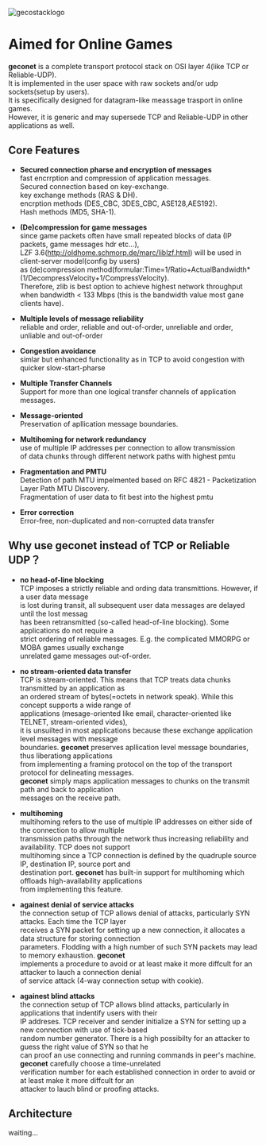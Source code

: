 ![gecostacklogo](https://media.licdn.com/media/AAEAAQAAAAAAAALQAAAAJDI3NjViNjAxLTA5NDItNGJkMi05ZThlLThmM2VlODkyMmQwZA.png)

# Aimed for Online Games

**geconet** is a complete transport protocol stack on OSI layer 4(like TCP or Reliable-UDP).  
It is implemented in the user space with raw sockets and/or udp sockets(setup by users).  
It is specifically designed for datagram-like meassage trasport in online games.   
However, it is generic and may supersede TCP and Reliable-UDP in other applications as well.

## Core Features
- **Secured connection pharse and encryption of messages**   
fast encrrption and compression of application messages.  
Secured connection based on key-exchange.  
key exchange methods (RAS & DH).  
encrption methods (DES_CBC, 3DES_CBC, ASE128,AES192).  
Hash methods (MD5, SHA-1).

- **(De)compression for game messages**  
since game packets often have small repeated blocks of data (IP packets, game messages hdr etc...),  
LZF 3.6(http://oldhome.schmorp.de/marc/liblzf.html) will be used in client-server model(config by users)  
as (de)compression method(formular:Time=1/Ratio+ActualBandwidth*(1/DecompressVelocity+1/CompressVelocity).    
Therefore, zlib is best option to achieve highest network throughput when bandwidth < 133 Mbps (this is the bandwidth value most gane clients have).

- **Multiple levels of message reliability**    
reliable and order, reliable and out-of-order, 
unreliable and order, unliable and out-of-order

- **Congestion avoidance**   
simlar but enhanced functionality as in TCP to avoid congestion with quicker slow-start-pharse

- **Multiple Transfer Channels**    
Support for more than one logical transfer channels of application messages.

- **Message-oriented**   
Preservation of apllication message boundaries.

- **Multihoming for network redundancy**  
use of multiple IP addresses per connection to allow transmission  
of data chunks through different network paths with highest pmtu

- **Fragmentation and PMTU**  
Detection of path MTU impelmented based on RFC 4821 - Packetization Layer Path MTU Discovery.  
Fragmentation of user data to fit best into the highest pmtu

- **Error correction**  
Error-free, non-duplicated and non-corrupted data transfer


## Why use geconet instead of TCP or Reliable UDP？
- **no head-of-line blocking**      
TCP imposes a strictly reliable and ording data transmittions. However, if a user data message  
is lost during transit, all subsequent user data messages are delayed until the lost messag   
has been retransmitted (so-called head-of-line blocking). Some applications do not require a   
strict ordering of reliable messages. E.g. the complicated MMORPG or MOBA games usually exchange   
unrelated game messages out-of-order.  

- **no stream-oriented data transfer**   
TCP is stream-oriented. This means that TCP treats data chunks transmitted by an application as   
an ordered stream of bytes(=octets in network speak). While this concept supports a wide range of   
applications (mesage-oriented like email, character-oriented like TELNET, stream-oriented vides),   
it is unsuilted in most applications because these exchange application level messages with message  
boundaries. **geconet** preserves apllication level message boundaries, thus liberationg applications   
from implementing a framing protocol on the top of the transport protocol for delineating messages.   
**geconet** simply maps application messages to chunks on the transmit path and back to application   
messages on the receive path.  

- **multihoming**  
multihoming refers to the use of multiple IP addresses on either side of the connection to allow multiple  
transmission paths through the network thus increasing reliability and availability. TCP does not support   
multihoming since a TCP connection is defined by the quadruple source IP, destination IP, source port and  
destination port. **geconet** has built-in support for multihoming which offloads high-availability applications  
from implementing this feature.  

- **againest denial of service attacks**   
the connection setup of TCP allows denial of attacks, particularly SYN attacks. Each time the TCP layer    
receives a SYN packet for setting up a new connection, it allocates a data structure for storing connection    
parameters. Flodding with a high number of such SYN packets may lead to memory exhaustion. **geconet**  
implements a procedure to avoid or at least make it more diffcult for an attacker to lauch a connection denial    
of service attack (4-way connection setup with cookie).  

- **againest blind attacks**  
the connection setup of TCP allows blind attacks, particularly in applications that indentify users with their  
IP addreses. TCP receiver and sender initialize a SYN for setting up a new connection with use of tick-based  
random number generator. There is a high possibilty for an attacker to guess the right value of SYN so that he  
can proof an use  connecting and running commands in peer's machine. **geconet** carefully choose a time-unrelated  
verification number for each established connection in order to avoid or at least make it more diffcult for an  
attacker to lauch blind or proofing attacks.  

## Architecture

waiting...
